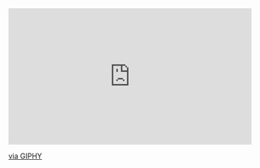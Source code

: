 <iframe src="https://giphy.com/embed/3ov9jNziFTMfzSumAw" width="480" height="270" frameBorder="0" class="giphy-embed" allowFullScreen></iframe><p><a href="https://giphy.com/gifs/usnationalarchives-vintage-computer-3ov9jNziFTMfzSumAw">via GIPHY</a></p>



